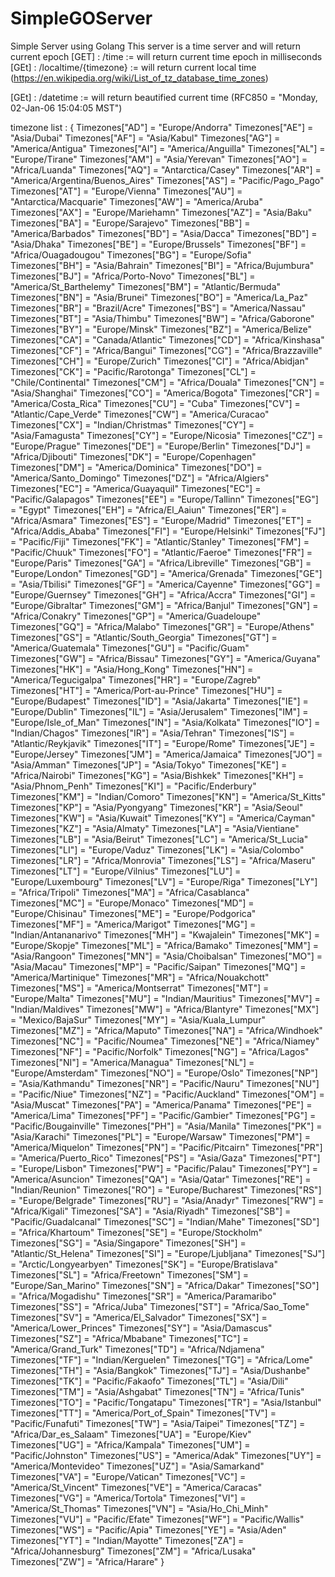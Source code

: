 # SimpleGOServer
Simple Server using Golang
This server is a time server and will return current epoch
[GET] : /time := will return current time epoch in milliseconds
[GEt] : /localtime/{timezone} := will return current local time (https://en.wikipedia.org/wiki/List_of_tz_database_time_zones)

[GEt] : /datetime := will return beautified current time (RFC850 = "Monday, 02-Jan-06 15:04:05 MST")

timezone list :
{
	Timezones["AD"] = "Europe/Andorra"
	Timezones["AE"] = "Asia/Dubai"
	Timezones["AF"] = "Asia/Kabul"
	Timezones["AG"] = "America/Antigua"
	Timezones["AI"] = "America/Anguilla"
	Timezones["AL"] = "Europe/Tirane"
	Timezones["AM"] = "Asia/Yerevan"
	Timezones["AO"] = "Africa/Luanda"
	Timezones["AQ"] = "Antarctica/Casey"
	Timezones["AR"] = "America/Argentina/Buenos_Aires"
	Timezones["AS"] = "Pacific/Pago_Pago"
	Timezones["AT"] = "Europe/Vienna"
	Timezones["AU"] = "Antarctica/Macquarie"
	Timezones["AW"] = "America/Aruba"
	Timezones["AX"] = "Europe/Mariehamn"
	Timezones["AZ"] = "Asia/Baku"
	Timezones["BA"] = "Europe/Sarajevo"
	Timezones["BB"] = "America/Barbados"
	Timezones["BD"] = "Asia/Dacca"
	Timezones["BD"] = "Asia/Dhaka"
	Timezones["BE"] = "Europe/Brussels"
	Timezones["BF"] = "Africa/Ouagadougou"
	Timezones["BG"] = "Europe/Sofia"
	Timezones["BH"] = "Asia/Bahrain"
	Timezones["BI"] = "Africa/Bujumbura"
	Timezones["BJ"] = "Africa/Porto-Novo"
	Timezones["BL"] = "America/St_Barthelemy"
	Timezones["BM"] = "Atlantic/Bermuda"
	Timezones["BN"] = "Asia/Brunei"
	Timezones["BO"] = "America/La_Paz"
	Timezones["BR"] = "Brazil/Acre"
	Timezones["BS"] = "America/Nassau"
	Timezones["BT"] = "Asia/Thimbu"
	Timezones["BW"] = "Africa/Gaborone"
	Timezones["BY"] = "Europe/Minsk"
	Timezones["BZ"] = "America/Belize"
	Timezones["CA"] = "Canada/Atlantic"
	Timezones["CD"] = "Africa/Kinshasa"
	Timezones["CF"] = "Africa/Bangui"
	Timezones["CG"] = "Africa/Brazzaville"
	Timezones["CH"] = "Europe/Zurich"
	Timezones["CI"] = "Africa/Abidjan"
	Timezones["CK"] = "Pacific/Rarotonga"
	Timezones["CL"] = "Chile/Continental"
	Timezones["CM"] = "Africa/Douala"
	Timezones["CN"] = "Asia/Shanghai"
	Timezones["CO"] = "America/Bogota"
	Timezones["CR"] = "America/Costa_Rica"
	Timezones["CU"] = "Cuba"
	Timezones["CV"] = "Atlantic/Cape_Verde"
	Timezones["CW"] = "America/Curacao"
	Timezones["CX"] = "Indian/Christmas"
	Timezones["CY"] = "Asia/Famagusta"
	Timezones["CY"] = "Europe/Nicosia"
	Timezones["CZ"] = "Europe/Prague"
	Timezones["DE"] = "Europe/Berlin"
	Timezones["DJ"] = "Africa/Djibouti"
	Timezones["DK"] = "Europe/Copenhagen"
	Timezones["DM"] = "America/Dominica"
	Timezones["DO"] = "America/Santo_Domingo"
	Timezones["DZ"] = "Africa/Algiers"
	Timezones["EC"] = "America/Guayaquil"
	Timezones["EC"] = "Pacific/Galapagos"
	Timezones["EE"] = "Europe/Tallinn"
	Timezones["EG"] = "Egypt"
	Timezones["EH"] = "Africa/El_Aaiun"
	Timezones["ER"] = "Africa/Asmara"
	Timezones["ES"] = "Europe/Madrid"
	Timezones["ET"] = "Africa/Addis_Ababa"
	Timezones["FI"] = "Europe/Helsinki"
	Timezones["FJ"] = "Pacific/Fiji"
	Timezones["FK"] = "Atlantic/Stanley"
	Timezones["FM"] = "Pacific/Chuuk"
	Timezones["FO"] = "Atlantic/Faeroe"
	Timezones["FR"] = "Europe/Paris"
	Timezones["GA"] = "Africa/Libreville"
	Timezones["GB"] = "Europe/London"
	Timezones["GD"] = "America/Grenada"
	Timezones["GE"] = "Asia/Tbilisi"
	Timezones["GF"] = "America/Cayenne"
	Timezones["GG"] = "Europe/Guernsey"
	Timezones["GH"] = "Africa/Accra"
	Timezones["GI"] = "Europe/Gibraltar"
	Timezones["GM"] = "Africa/Banjul"
	Timezones["GN"] = "Africa/Conakry"
	Timezones["GP"] = "America/Guadeloupe"
	Timezones["GQ"] = "Africa/Malabo"
	Timezones["GR"] = "Europe/Athens"
	Timezones["GS"] = "Atlantic/South_Georgia"
	Timezones["GT"] = "America/Guatemala"
	Timezones["GU"] = "Pacific/Guam"
	Timezones["GW"] = "Africa/Bissau"
	Timezones["GY"] = "America/Guyana"
	Timezones["HK"] = "Asia/Hong_Kong"
	Timezones["HN"] = "America/Tegucigalpa"
	Timezones["HR"] = "Europe/Zagreb"
	Timezones["HT"] = "America/Port-au-Prince"
	Timezones["HU"] = "Europe/Budapest"
	Timezones["ID"] = "Asia/Jakarta"
	Timezones["IE"] = "Europe/Dublin"
	Timezones["IL"] = "Asia/Jerusalem"
	Timezones["IM"] = "Europe/Isle_of_Man"
	Timezones["IN"] = "Asia/Kolkata"
	Timezones["IO"] = "Indian/Chagos"
	Timezones["IR"] = "Asia/Tehran"
	Timezones["IS"] = "Atlantic/Reykjavik"
	Timezones["IT"] = "Europe/Rome"
	Timezones["JE"] = "Europe/Jersey"
	Timezones["JM"] = "America/Jamaica"
	Timezones["JO"] = "Asia/Amman"
	Timezones["JP"] = "Asia/Tokyo"
	Timezones["KE"] = "Africa/Nairobi"
	Timezones["KG"] = "Asia/Bishkek"
	Timezones["KH"] = "Asia/Phnom_Penh"
	Timezones["KI"] = "Pacific/Enderbury"
	Timezones["KM"] = "Indian/Comoro"
	Timezones["KN"] = "America/St_Kitts"
	Timezones["KP"] = "Asia/Pyongyang"
	Timezones["KR"] = "Asia/Seoul"
	Timezones["KW"] = "Asia/Kuwait"
	Timezones["KY"] = "America/Cayman"
	Timezones["KZ"] = "Asia/Almaty"
	Timezones["LA"] = "Asia/Vientiane"
	Timezones["LB"] = "Asia/Beirut"
	Timezones["LC"] = "America/St_Lucia"
	Timezones["LI"] = "Europe/Vaduz"
	Timezones["LK"] = "Asia/Colombo"
	Timezones["LR"] = "Africa/Monrovia"
	Timezones["LS"] = "Africa/Maseru"
	Timezones["LT"] = "Europe/Vilnius"
	Timezones["LU"] = "Europe/Luxembourg"
	Timezones["LV"] = "Europe/Riga"
	Timezones["LY"] = "Africa/Tripoli"
	Timezones["MA"] = "Africa/Casablanca"
	Timezones["MC"] = "Europe/Monaco"
	Timezones["MD"] = "Europe/Chisinau"
	Timezones["ME"] = "Europe/Podgorica"
	Timezones["MF"] = "America/Marigot"
	Timezones["MG"] = "Indian/Antananarivo"
	Timezones["MH"] = "Kwajalein"
	Timezones["MK"] = "Europe/Skopje"
	Timezones["ML"] = "Africa/Bamako"
	Timezones["MM"] = "Asia/Rangoon"
	Timezones["MN"] = "Asia/Choibalsan"
	Timezones["MO"] = "Asia/Macau"
	Timezones["MP"] = "Pacific/Saipan"
	Timezones["MQ"] = "America/Martinique"
	Timezones["MR"] = "Africa/Nouakchott"
	Timezones["MS"] = "America/Montserrat"
	Timezones["MT"] = "Europe/Malta"
	Timezones["MU"] = "Indian/Mauritius"
	Timezones["MV"] = "Indian/Maldives"
	Timezones["MW"] = "Africa/Blantyre"
	Timezones["MX"] = "Mexico/BajaSur"
	Timezones["MY"] = "Asia/Kuala_Lumpur"
	Timezones["MZ"] = "Africa/Maputo"
	Timezones["NA"] = "Africa/Windhoek"
	Timezones["NC"] = "Pacific/Noumea"
	Timezones["NE"] = "Africa/Niamey"
	Timezones["NF"] = "Pacific/Norfolk"
	Timezones["NG"] = "Africa/Lagos"
	Timezones["NI"] = "America/Managua"
	Timezones["NL"] = "Europe/Amsterdam"
	Timezones["NO"] = "Europe/Oslo"
	Timezones["NP"] = "Asia/Kathmandu"
	Timezones["NR"] = "Pacific/Nauru"
	Timezones["NU"] = "Pacific/Niue"
	Timezones["NZ"] = "Pacific/Auckland"
	Timezones["OM"] = "Asia/Muscat"
	Timezones["PA"] = "America/Panama"
	Timezones["PE"] = "America/Lima"
	Timezones["PF"] = "Pacific/Gambier"
	Timezones["PG"] = "Pacific/Bougainville"
	Timezones["PH"] = "Asia/Manila"
	Timezones["PK"] = "Asia/Karachi"
	Timezones["PL"] = "Europe/Warsaw"
	Timezones["PM"] = "America/Miquelon"
	Timezones["PN"] = "Pacific/Pitcairn"
	Timezones["PR"] = "America/Puerto_Rico"
	Timezones["PS"] = "Asia/Gaza"
	Timezones["PT"] = "Europe/Lisbon"
	Timezones["PW"] = "Pacific/Palau"
	Timezones["PY"] = "America/Asuncion"
	Timezones["QA"] = "Asia/Qatar"
	Timezones["RE"] = "Indian/Reunion"
	Timezones["RO"] = "Europe/Bucharest"
	Timezones["RS"] = "Europe/Belgrade"
	Timezones["RU"] = "Asia/Anadyr"
	Timezones["RW"] = "Africa/Kigali"
	Timezones["SA"] = "Asia/Riyadh"
	Timezones["SB"] = "Pacific/Guadalcanal"
	Timezones["SC"] = "Indian/Mahe"
	Timezones["SD"] = "Africa/Khartoum"
	Timezones["SE"] = "Europe/Stockholm"
	Timezones["SG"] = "Asia/Singapore"
	Timezones["SH"] = "Atlantic/St_Helena"
	Timezones["SI"] = "Europe/Ljubljana"
	Timezones["SJ"] = "Arctic/Longyearbyen"
	Timezones["SK"] = "Europe/Bratislava"
	Timezones["SL"] = "Africa/Freetown"
	Timezones["SM"] = "Europe/San_Marino"
	Timezones["SN"] = "Africa/Dakar"
	Timezones["SO"] = "Africa/Mogadishu"
	Timezones["SR"] = "America/Paramaribo"
	Timezones["SS"] = "Africa/Juba"
	Timezones["ST"] = "Africa/Sao_Tome"
	Timezones["SV"] = "America/El_Salvador"
	Timezones["SX"] = "America/Lower_Princes"
	Timezones["SY"] = "Asia/Damascus"
	Timezones["SZ"] = "Africa/Mbabane"
	Timezones["TC"] = "America/Grand_Turk"
	Timezones["TD"] = "Africa/Ndjamena"
	Timezones["TF"] = "Indian/Kerguelen"
	Timezones["TG"] = "Africa/Lome"
	Timezones["TH"] = "Asia/Bangkok"
	Timezones["TJ"] = "Asia/Dushanbe"
	Timezones["TK"] = "Pacific/Fakaofo"
	Timezones["TL"] = "Asia/Dili"
	Timezones["TM"] = "Asia/Ashgabat"
	Timezones["TN"] = "Africa/Tunis"
	Timezones["TO"] = "Pacific/Tongatapu"
	Timezones["TR"] = "Asia/Istanbul"
	Timezones["TT"] = "America/Port_of_Spain"
	Timezones["TV"] = "Pacific/Funafuti"
	Timezones["TW"] = "Asia/Taipei"
	Timezones["TZ"] = "Africa/Dar_es_Salaam"
	Timezones["UA"] = "Europe/Kiev"
	Timezones["UG"] = "Africa/Kampala"
	Timezones["UM"] = "Pacific/Johnston"
	Timezones["US"] = "America/Adak"
	Timezones["UY"] = "America/Montevideo"
	Timezones["UZ"] = "Asia/Samarkand"
	Timezones["VA"] = "Europe/Vatican"
	Timezones["VC"] = "America/St_Vincent"
	Timezones["VE"] = "America/Caracas"
	Timezones["VG"] = "America/Tortola"
	Timezones["VI"] = "America/St_Thomas"
	Timezones["VN"] = "Asia/Ho_Chi_Minh"
	Timezones["VU"] = "Pacific/Efate"
	Timezones["WF"] = "Pacific/Wallis"
	Timezones["WS"] = "Pacific/Apia"
	Timezones["YE"] = "Asia/Aden"
	Timezones["YT"] = "Indian/Mayotte"
	Timezones["ZA"] = "Africa/Johannesburg"
	Timezones["ZM"] = "Africa/Lusaka"
	Timezones["ZW"] = "Africa/Harare"
}
